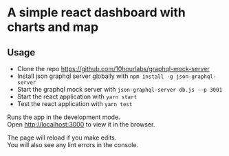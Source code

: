 # A simple react dashboard with charts and map
## Usage

- Clone the repo https://github.com/10hourlabs/graphql-mock-server
- Install json graphql server globally with `npm install -g json-graphql-server`
- Start the graphql mock server with `json-graphql-server db.js --p 3001`
- Start the react application with `yarn start`
- Test the react application with `yarn test`

Runs the app in the development mode.\
Open [http://localhost:3000](http://localhost:3000) to view it in the browser.

The page will reload if you make edits.\
You will also see any lint errors in the console.

